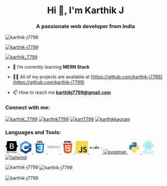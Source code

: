 <h1 align="center">Hi 👋, I'm Karthik J</h1>
<h3 align="center">A passionate web developer from India</h3>

<p align="left"> <img src="https://komarev.com/ghpvc/?username=karthik-j7799&label=Profile%20views&color=0e75b6&style=flat" alt="karthik-j7799" /> </p>

<p align="left"> <a href="https://github.com/ryo-ma/github-profile-trophy"><img src="https://github-profile-trophy.vercel.app/?username=karthik-j7799" alt="karthik-j7799" /></a> </p>

<p align="left"> <a href="https://twitter.com/karthik_7799" target="blank"><img src="https://img.shields.io/twitter/follow/karthik_7799?logo=twitter&style=for-the-badge" alt="karthik_7799" /></a> </p>

- 🌱 I’m currently learning **MERN Stack**

- 👨‍💻 All of my projects are available at [https://github.com/karthik-j7799](https://github.com/karthik-j7799)

- 📫 How to reach me **karthikj7799@gmail.com**

<h3 align="left">Connect with me:</h3>
<p align="left">
<a href="https://twitter.com/karthik_7799" target="blank"><img align="center" src="https://raw.githubusercontent.com/rahuldkjain/github-profile-readme-generator/master/src/images/icons/Social/twitter.svg" alt="karthik_7799" height="40" width="40" /></a>
<a href="https://linkedin.com/in/karthik7799" target="blank"><img align="center" src="https://raw.githubusercontent.com/rahuldkjain/github-profile-readme-generator/master/src/images/icons/Social/linked-in-alt.svg" alt="karthik7799" height="40" width="40" /></a>
<a href="https://fb.com/kart7799" target="blank"><img align="center" src="https://raw.githubusercontent.com/rahuldkjain/github-profile-readme-generator/master/src/images/icons/Social/facebook.svg" alt="kart7799" height="40" width="40" /></a>
<a href="https://instagram.com/karthikkagram" target="blank"><img align="center" src="https://raw.githubusercontent.com/rahuldkjain/github-profile-readme-generator/master/src/images/icons/Social/instagram.svg" alt="karthikkagram" height="30" width="40" /></a>
</p>

<h3 align="left">Languages and Tools:</h3>
<p align="left"> <a href="https://getbootstrap.com" target="_blank" rel="noreferrer"> <img src="https://raw.githubusercontent.com/devicons/devicon/master/icons/bootstrap/bootstrap-plain-wordmark.svg" alt="bootstrap" width="40" height="40"/> </a> <a href="https://www.w3schools.com/cpp/" target="_blank" rel="noreferrer"> <img src="https://raw.githubusercontent.com/devicons/devicon/master/icons/cplusplus/cplusplus-original.svg" alt="cplusplus" width="40" height="40"/> </a> <a href="https://www.w3schools.com/css/" target="_blank" rel="noreferrer"> <img src="https://raw.githubusercontent.com/devicons/devicon/master/icons/css3/css3-original-wordmark.svg" alt="css3" width="40" height="40"/> </a> <a href="https://expressjs.com" target="_blank" rel="noreferrer"> <img src="https://raw.githubusercontent.com/devicons/devicon/master/icons/express/express-original-wordmark.svg" alt="express" width="40" height="40"/> </a> <a href="https://www.w3.org/html/" target="_blank" rel="noreferrer"> <img src="https://raw.githubusercontent.com/devicons/devicon/master/icons/html5/html5-original-wordmark.svg" alt="html5" width="40" height="40"/> </a> <a href="https://developer.mozilla.org/en-US/docs/Web/JavaScript" target="_blank" rel="noreferrer"> <img src="https://raw.githubusercontent.com/devicons/devicon/master/icons/javascript/javascript-original.svg" alt="javascript" width="40" height="40"/> </a> <a href="https://nodejs.org" target="_blank" rel="noreferrer"> <img src="https://raw.githubusercontent.com/devicons/devicon/master/icons/nodejs/nodejs-original-wordmark.svg" alt="nodejs" width="40" height="40"/> </a> <a href="https://postman.com" target="_blank" rel="noreferrer"> <img src="https://www.vectorlogo.zone/logos/getpostman/getpostman-icon.svg" alt="postman" width="40" height="40"/> </a> <a href="https://www.python.org" target="_blank" rel="noreferrer"> <img src="https://raw.githubusercontent.com/devicons/devicon/master/icons/python/python-original.svg" alt="python" width="40" height="40"/> </a> <a href="https://reactjs.org/" target="_blank" rel="noreferrer"> <img src="https://raw.githubusercontent.com/devicons/devicon/master/icons/react/react-original-wordmark.svg" alt="react" width="40" height="40"/> </a> <a href="https://tailwindcss.com/" target="_blank" rel="noreferrer"> <img src="https://www.vectorlogo.zone/logos/tailwindcss/tailwindcss-icon.svg" alt="tailwind" width="40" height="40"/> </a> </p>

<p><img align="left" src="https://github-readme-stats.vercel.app/api/top-langs?username=karthik-j7799&show_icons=true&locale=en&layout=compact" alt="karthik-j7799" /></p>

<p>&nbsp;<img align="center" src="https://github-readme-stats.vercel.app/api?username=karthik-j7799&show_icons=true&locale=en" alt="karthik-j7799" /></p>

<p><img align="center" src="https://github-readme-streak-stats.herokuapp.com/?user=karthik-j7799&" alt="karthik-j7799" /></p>

